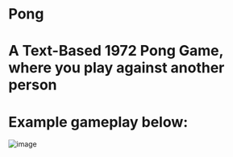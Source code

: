 # Pong

# A Text-Based 1972 Pong Game, where you play against another person

# Example gameplay below:

![image](https://user-images.githubusercontent.com/69906512/182051160-3f1ad877-6353-4995-8a44-9cbe9a0576c0.png)

